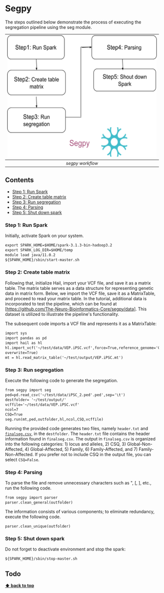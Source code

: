 # Segpy
The steps outlined below demonstrate the process of executing the segregation pipeline using the seg module.

|<img src="https://raw.githubusercontent.com/neurobioinfo/segpy/main/segpy.png" width="500" height="400"/>|
|:--:|
| _segpy workflow_ |


## Contents
-  [Step 1: Run Spark](#Step-1-Run-Spark)
-  [Step 2: Create table matrix](#Step-2-Create-table-matrix)
-  [Step 3: Run segregation](#Step-3-Run-segregation)
-  [Step 4: Parsing](#Step-4-Parsing)
-  [Step 5: Shut down spark](#Step-5-Shut-down-spark)

### Step 1: Run Spark 
Initially, activate Spark on your system. 

```
export SPARK_HOME=$HOME/spark-3.1.3-bin-hadoop3.2
export SPARK_LOG_DIR=$HOME/temp
module load java/11.0.2
${SPARK_HOME}/sbin/start-master.sh
```

### Step 2:  Create table matrix
Following that, initialize Hail, import your VCF file, and save it as a matrix table. The matrix table serves as a data structure for representing genetic data in matrix form. Below, we import the VCF file, save it as a MatrixTable, and proceed to read your matrix table. In the tutorial, additional data is incorporated to test the pipeline, which can be found at [https://github.com/The-Neuro-Bioinformatics-Core/segpy/data]. This dataset is utilized to illustrate the pipeline's functionality.

The subsequent code imports a VCF file and represents it as a MatrixTable:
```
import sys
import pandas as pd 
import hail as hl
hl.import_vcf('~/test/data/VEP.iPSC.vcf',force=True,reference_genome='GRCh38',array_elements_required=False).write('~/test/output/VEP.iPSC.mt', overwrite=True)
mt = hl.read_matrix_table('~/test/output/VEP.iPSC.mt')
```

### Step 3: Run segregation
Execute the following code to generate the segregation. 
```
from segpy import seg
ped=pd.read_csv('~/test/data/iPSC_2.ped'.ped',sep='\t')
destfolder= '~/test/output/'
vcffile='~/test/data/VEP.iPSC.vcf'
ncol=7
CSQ=True
seg.run(mt,ped,outfolder,hl,ncol,CSQ,vcffile)    
```

Running the provided code generates two files, namely `header.txt` and [`finalseg.csv`](FAQ.md), in the `destfolder`. The `header.txt` file contains the header information found in `finalseg.csv`. The output in `finalseg.csv` is organized into the following categories: 1) locus and alleles, 2) CSQ, 3) Global-Non-Affected, 4) Global-Affected, 5) Family, 6) Family-Affected, and 7) Family-Non-Affected. If you prefer not to include CSQ in the output file, you can select `CSQ=False`.

### Step 4: Parsing
To parse the file and remove unnecessary characters such as ", [, ], etc., run the following code.

```
from segpy import parser
parser.clean_general(outfolder)  
```

The information consists of various components; to eliminate redundancy, execute the following code.

```
parser.clean_unique(outfolder)  
```

### Step 5:  Shut down spark  
Do not forget to deactivate environment and stop the spark: 
```
${SPARK_HOME}/sbin/stop-master.sh
```


## Todo

**[⬆ back to top](#contents)**
